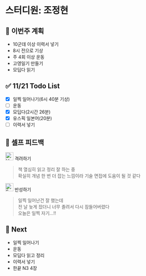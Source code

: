 # 스터디원: 조정현

## 🚀 이번주 계획

- 10군데 이상 이력서 넣기
- 8시 전으로 기상
- 주 4회 이상 운동
- 고영일기 만들기
- 모딥다 읽기

## ✅ 11/21 Todo List

- [x] 일찍 일어나기(6시 40분 기상)
- [ ] 운동
- [x] 모딥다(2시간 26분)
- [x] 유스픽 일본어(20분)
- [ ] 이력서 넣기

## 🎉 셀프 피드백

<img src="https://raw.githubusercontent.com/Tarikul-Islam-Anik/Animated-Fluent-Emojis/master/Emojis/Smilies/Hugging%20Face.png" alt="Hugging Face" width="25" height="25"> 격려하기</img>

> 책 열심히 읽고 정리 잘 하는 중<br>
> 확실히 개념 한 번 더 잡는 느낌이라 기술 면접에 도움이 될 것 같다

<img src="https://raw.githubusercontent.com/Tarikul-Islam-Anik/Animated-Fluent-Emojis/master/Emojis/Smilies/Face%20with%20Monocle.png" alt="Face with Monocle" width="25" height="25"> 반성하기</img>

> 일찍 일어난건 잘 했는데<br>
> 전 날 늦게 잤더니 너무 졸려서 다시 잠들어버렸다<br>
> 오늘은 일찍 자기...!!

## 🌱 Next

- 일찍 일어나기
- 운동
- 모딥다 읽고 정리
- 이력서 넣기
- 한끝 N3 4장

